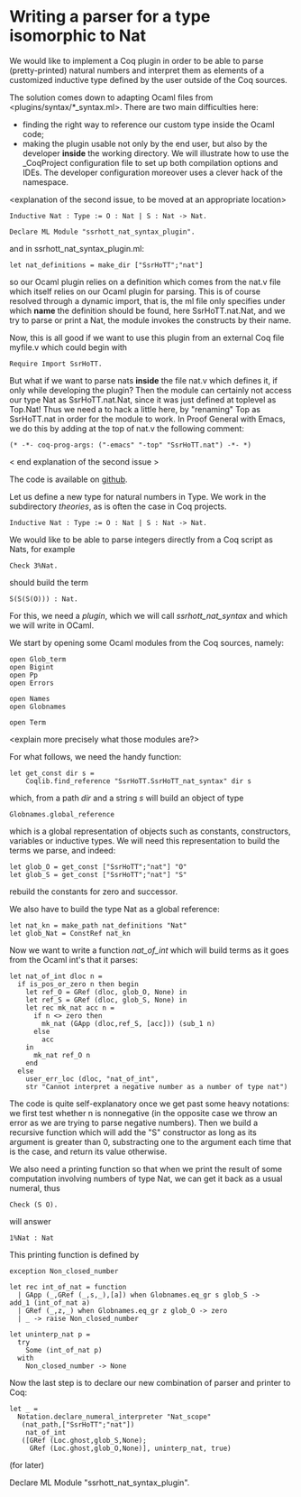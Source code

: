 # Writing a parser for a type isomorphic to Nat

<intro>
We would like to implement a Coq plugin in order to be able to parse (pretty-printed) natural numbers and interpret them as elements of a customized inductive type defined by the user outside of the Coq sources.

The solution comes down to adapting Ocaml files from <plugins/syntax/\*_syntax.ml>. There are two main difficulties here:
- finding the right way to reference our custom type inside the Ocaml code;
- making the plugin usable not only by the end user, but also by the developer **inside** the working directory.
We will illustrate how to use the _CoqProject configuration file to set up both compilation options and IDEs. The developer configuration moreover uses a clever hack of the namespace.

<end intro>

<explanation of the second issue, to be moved at an appropriate location>

	Inductive Nat : Type := O : Nat | S : Nat -> Nat.

	Declare ML Module "ssrhott_nat_syntax_plugin".

and in ssrhott\_nat\_syntax\_plugin.ml:

	let nat_definitions = make_dir ["SsrHoTT";"nat"]

so our Ocaml plugin relies on a definition which comes from the nat.v file which itself relies on our Ocaml plugin for parsing. This is of course resolved through a dynamic import, that is, the ml file only specifies under which **name** the definition should be found, here SsrHoTT.nat.Nat, and we try to parse or print a Nat, the module invokes the constructs by their name.

Now, this is all good if we want to use this plugin from an external Coq file myfile.v which could begin with

	Require Import SsrHoTT.

But what if we want to parse nats **inside** the file nat.v which defines it, if only while developing the plugin? Then the module can certainly not access our type Nat as SsrHoTT.nat.Nat, since it was just defined at toplevel as Top.Nat!
Thus we need a to hack a little here, by "renaming" Top as SsrHoTT.nat in order for the module to work. In Proof General with Emacs, we do this by adding at the top of nat.v the following comment:

	(* -*- coq-prog-args: ("-emacs" "-top" "SsrHoTT.nat") -*- *)



< end explanation of the second issue >



The code is available on [github](https://github.com/Barbichu/ssrHoTT/).

Let us define a new type for natural numbers in Type. We work in the subdirectory *theories*, as is often the case in Coq projects.

<!-- Coq code -->

    Inductive Nat : Type := O : Nat | S : Nat -> Nat.

<!-- End Coq code -->

We would like to be able to parse integers directly from a Coq script as Nats, for example

    Check 3%Nat.

should build the term

    S(S(S(O))) : Nat.

For this, we need a *plugin*, which we will call *ssrhott_nat_syntax* and which we will write in OCaml.

<!-- insert mention of merlin and .merlin syntax to be able to see the type of expressions
https://github.com/the-lambda-church/merlin  -->

We start by opening some Ocaml modules from the Coq sources, namely:

	open Glob_term
	open Bigint
	open Pp
	open Errors

	open Names
	open Globnames

	open Term

<explain more precisely what those modules are?>

For what follows, we need the handy function:

	let get_const dir s =
		Coqlib.find_reference "SsrHoTT.SsrHoTT_nat_syntax" dir s

which, from a path *dir* and a string *s* will build an object of type

	Globnames.global_reference
<!-- which is described in the kernel as "Global reference is a kernel side type for all references together". -->

which is a global representation of objects such as constants, constructors, variables or inductive types. <!-- cf library/globnames -->
We will need this representation to build the terms we parse, and indeed:

	let glob_O = get_const ["SsrHoTT";"nat"] "O"
	let glob_S = get_const ["SsrHoTT";"nat"] "S"

rebuild the constants for zero and successor.


We also have to build the type Nat as a global reference: <!-- some details needed here, probably after the code is cleaned up -->

	let nat_kn = make_path nat_definitions "Nat"
	let glob_Nat = ConstRef nat_kn

Now we want to write a function *nat_of_int* which will build terms as it goes from the Ocaml int's that it parses:

	let nat_of_int dloc n =
      if is_pos_or_zero n then begin
	    let ref_O = GRef (dloc, glob_O, None) in
	    let ref_S = GRef (dloc, glob_S, None) in
	    let rec mk_nat acc n =
          if n <> zero then
            mk_nat (GApp (dloc,ref_S, [acc])) (sub_1 n)
          else
            acc
	    in
	      mk_nat ref_O n
        end
      else
	    user_err_loc (dloc, "nat_of_int",
		str "Cannot interpret a negative number as a number of type nat")

The code is quite self-explanatory once we get past some heavy notations: we first test whether n is nonnegative (in the opposite case we throw an error as we are trying to parse negative numbers). Then we build a recursive function which will add the "S" constructor as long as its argument is greater than 0, substracting one to the argument each time that is the case, and return its value otherwise.


We also need a printing function so that when we print the result of some computation involving numbers of type Nat, we can get it back as a usual numeral, thus

	Check (S O).

will answer

	1%Nat : Nat

This printing function is defined by

	exception Non_closed_number

	let rec int_of_nat = function
      | GApp (_,GRef (_,s,_),[a]) when Globnames.eq_gr s glob_S ->
    add_1 (int_of_nat a)
      | GRef (_,z,_) when Globnames.eq_gr z glob_O -> zero
      | _ -> raise Non_closed_number

	let uninterp_nat p =
      try
        Some (int_of_nat p)
	  with
        Non_closed_number -> None

Now the last step is to declare our new combination of parser and printer to Coq:

	let _ =
	  Notation.declare_numeral_interpreter "Nat_scope"
       (nat_path,["SsrHoTT";"nat"])
        nat_of_int
       ([GRef (Loc.ghost,glob_S,None);
         GRef (Loc.ghost,glob_O,None)], uninterp_nat, true)


(for later)
<!-- Coq code -->
Declare ML Module "ssrhott_nat_syntax_plugin".
<!-- End Coq code -->

